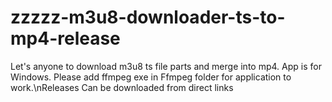# zzzzz-m3u8-downloader-ts-to-mp4-release
Let's anyone to download m3u8 ts file parts and merge into mp4. App is for Windows. Please add ffmpeg exe in Ffmpeg folder for application to work.\nReleases Can be downloaded from direct links
